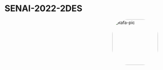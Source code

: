 # SENAI-2022-2DES
<img align="right" alt="Rafa-pic" height="150" style="border-radius:50px;" src="https://media.giphy.com/media/bGgsc5mWoryfgKBx1u/giphy.gif">
